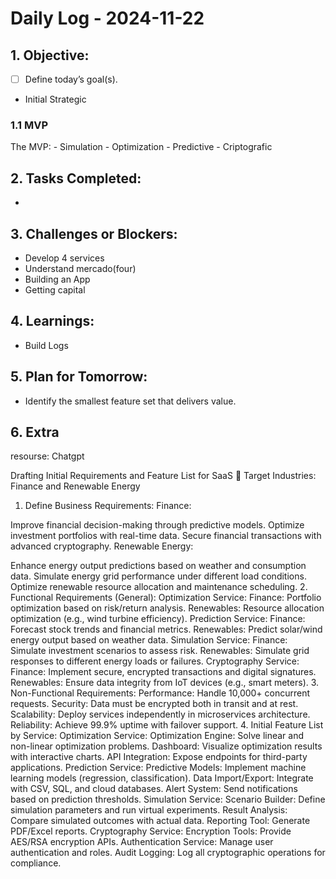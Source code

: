 # Daily Log - 2024-11-22

## 1. Objective:
- [ ] Define today’s goal(s).
- Initial Strategic

### 1.1 MVP

The MVP:
    - Simulation
    - Optimization
    - Predictive
    - Criptografic

## 2. Tasks Completed:
- 

## 3. Challenges or Blockers:
- Develop 4 services
- Understand mercado(four)
- Building an App
- Getting capital

## 4. Learnings:
- Build Logs

## 5. Plan for Tomorrow:
- Identify the smallest feature set that delivers value.

## 6. Extra

resourse: Chatgpt

Drafting Initial Requirements and Feature List for SaaS 🚀
Target Industries: Finance and Renewable Energy

1. Define Business Requirements:
Finance:

Improve financial decision-making through predictive models.
Optimize investment portfolios with real-time data.
Secure financial transactions with advanced cryptography.
Renewable Energy:

Enhance energy output predictions based on weather and consumption data.
Simulate energy grid performance under different load conditions.
Optimize renewable resource allocation and maintenance scheduling.
2. Functional Requirements (General):
Optimization Service:
Finance: Portfolio optimization based on risk/return analysis.
Renewables: Resource allocation optimization (e.g., wind turbine efficiency).
Prediction Service:
Finance: Forecast stock trends and financial metrics.
Renewables: Predict solar/wind energy output based on weather data.
Simulation Service:
Finance: Simulate investment scenarios to assess risk.
Renewables: Simulate grid responses to different energy loads or failures.
Cryptography Service:
Finance: Implement secure, encrypted transactions and digital signatures.
Renewables: Ensure data integrity from IoT devices (e.g., smart meters).
3. Non-Functional Requirements:
Performance: Handle 10,000+ concurrent requests.
Security: Data must be encrypted both in transit and at rest.
Scalability: Deploy services independently in microservices architecture.
Reliability: Achieve 99.9% uptime with failover support.
4. Initial Feature List by Service:
Optimization Service:
Optimization Engine: Solve linear and non-linear optimization problems.
Dashboard: Visualize optimization results with interactive charts.
API Integration: Expose endpoints for third-party applications.
Prediction Service:
Predictive Models: Implement machine learning models (regression, classification).
Data Import/Export: Integrate with CSV, SQL, and cloud databases.
Alert System: Send notifications based on prediction thresholds.
Simulation Service:
Scenario Builder: Define simulation parameters and run virtual experiments.
Result Analysis: Compare simulated outcomes with actual data.
Reporting Tool: Generate PDF/Excel reports.
Cryptography Service:
Encryption Tools: Provide AES/RSA encryption APIs.
Authentication Service: Manage user authentication and roles.
Audit Logging: Log all cryptographic operations for compliance.

